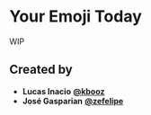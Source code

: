 # Your Emoji Today

WIP

## Created by
- **Lucas Inacio** [**@kbooz**](https://twitter.com/kbooz)
- **José Gasparian** [**@zefelipe**](https://twitter.com/zefelipe)